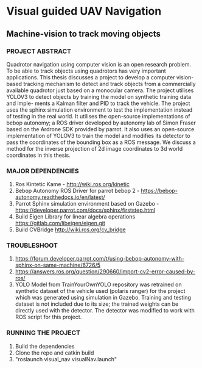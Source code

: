 # Visual guided UAV Navigation
##  Machine-vision to track moving objects

### PROJECT ABSTRACT

Quadrotor navigation using computer vision is an open research problem. To be able to track objects using quadrotors has very important applications.
This thesis discusses a project to develop a computer vision-based tracking mechanism to detect and track objects from a commercially available quadrotor just based on a monocular camera. The project utilises YOLOV3 to detect objects by training the model on synthetic training data and imple-
ments a Kalman filter and PID to track the vehicle. The project uses the sphinx simulation environment to test the implementation instead of testing in the real world. It utilises the open-source implementations of bebop autonomy; a ROS driver developed by autonomy lab of Simon Fraser based
on the Ardrone SDK provided by parrot. It also uses an open-source implementation of YOLOV3 to train the model and modifies its detector to pass
the coordinates of the bounding box as a ROS message. We discuss a method for the inverse projection of 2d image coordinates to 3d world coordinates in this thesis. 

### MAJOR DEPENDENCIES

1. Ros Kintetic Kame  - http://wiki.ros.org/kinetic
2. Bebop Autonomy ROS Driver for parrot bebop 2 - https://bebop-autonomy.readthedocs.io/en/latest/
3. Parrot Sphinx simulation environment based on Gazebo - https://developer.parrot.com/docs/sphinx/firststep.html
4. Build Eigen Library for linear algebra operations https://gitlab.com/libeigen/eigen.git
5. Build CVBridge  http://wiki.ros.org/cv_bridge 

### TROUBLESHOOT
1.  https://forum.developer.parrot.com/t/using-bebop-autonomy-with-sphinx-on-same-machine/6726/5
2.  https://answers.ros.org/question/290660/import-cv2-error-caused-by-ros/
3.  YOLO Model from TrainYourOwnYOLO repository was retrained on synthetic dataset of the vehicle used (polaris ranger) for the project which was generated using simulation in Gazebo. Training and testing dataset is not included due to its size; the trained weights can be directly used with the detector. The detector was modified to work with ROS script for this project. 

### RUNNING THE PROJECT
1. Build the dependencies
2. Clone the repo and catkin build
3. "roslaunch visual_nav visualNav.launch"

